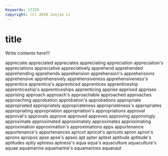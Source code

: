 ```yaml
---
Keywords: 17159
Copyright: (C) 2020 Junjie Li
---
```


# title

Write contents here!!!
 
appreciate 
appreciated
appreciates 
appreciating 
appreciation 
appreciation's 
appreciations 
appreciative 
appreciatively 
apprehend 
apprehended 
apprehending
apprehends 
apprehension 
apprehension's 
apprehensions 
apprehensive 
apprehensively 
apprehensiveness 
apprehensiveness's 
apprentice 
apprentice's
apprenticed 
apprentices 
apprenticeship 
apprenticeship's 
apprenticeships 
apprenticing 
apprise 
apprised 
apprises 
apprising
approach 
approach's 
approachable 
approached 
approaches 
approaching 
approbation 
approbation's 
approbations 
appropriate
appropriated 
appropriately 
appropriateness 
appropriateness's 
appropriates 
appropriating 
appropriation 
appropriation's 
appropriations 
approval
approval's 
approvals 
approve 
approved 
approves 
approving 
approvingly 
approximate 
approximated 
approximately
approximates 
approximating 
approximation 
approximation's 
approximations 
apps 
appurtenance 
appurtenance's 
appurtenances 
apricot
apricot's 
apricots 
apron 
apron's 
aprons 
apropos 
apse 
apse's 
apses 
apt
apter 
aptest 
aptitude 
aptitude's 
aptitudes 
aptly 
aptness 
aptness's 
aqua 
aqua's
aquaculture 
aquaculture's 
aquae 
aquamarine 
aquamarine's 
aquamarines 
aquanaut 
